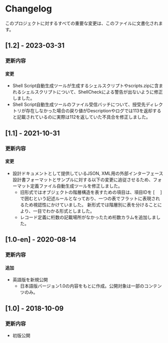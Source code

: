 # Changelog

このプロジェクトに対するすべての重要な変更は、このファイルに文書化されます。

## [1.2] - 2023-03-31
### 更新内容
#### 変更
- Shell Script自動生成ツールが生成するシェルスクリプトやscripts.zipに含まれるシェルスクリプトについて、ShellCheckによる警告が出ないように修正しました。
- Shell Script自動生成ツールのファイル受信バッチについて、授受先ディレクトリが存在しなかった場合の戻り値がDescriptionやログでは113を返却すると記載されているのに実際は112を返していた不具合を修正しました。

## [1.1] - 2021-10-31
### 更新内容
#### 変更
- 設計ドキュメントとして提供しているJSON, XML用の外部インターフェース設計書フォーマットとサンプルに対する以下の変更に追従させるため、フォーマット定義ファイル自動生成ツールを修正しました。
  - 旧形式ではオブジェクトの階層構造を表すための項目は、項目IDを [　 ]で囲むという記述ルールとなっており、一つの表でフラットに表現されるため視認性にかけていました。 新形式では階層別に表を分けることにより、一目でわかる形式としました。
  - レコード定義に桁数の記載場所がなかったため桁数カラムを追加しました。

## [1.0-en] - 2020-08-14
### 更新内容
#### 追加
- 英語版を新規公開
  - 日本語版バージョン1.0の内容をもとに作成。公開対象は一部のコンテンツのみ。


## [1.0] - 2018-10-09
### 更新内容
- 初版公開

